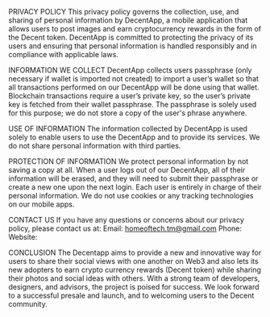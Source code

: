 PRIVACY POLICY
This privacy policy governs the collection, use, and sharing of personal information by DecentApp, a mobile application that allows users to post images and earn cryptocurrency rewards in the form of the Decent token. DecentApp is committed to protecting the privacy of its users and ensuring that personal information is handled responsibly and in compliance with applicable laws.

INFORMATION WE COLLECT
DecentApp collects users passphrase (only necessary if wallet is imported not created) to import a user’s wallet so that all transactions performed on our DecentApp will be done using that wallet. Blockchain transactions require a user’s private key, so the user’s private key is fetched from their wallet passphrase. The passphrase is solely used for this purpose; we do not store a copy of the user's phrase anywhere.

USE OF INFORMATION
The information collected by DecentApp is used solely to enable users to use the DecentApp and to provide its services. We do not share personal information with third parties.

PROTECTION OF INFORMATION
We protect personal information by not saving a copy at all. When a user logs out of our DecentApp, all of their information will be erased, and they will need to submit their passphrase or create a new one upon the next login. Each user is entirely in charge of their personal information. We do not use cookies or any tracking technologies on our mobile apps.

CONTACT US
If you have any questions or concerns about our privacy policy, please contact us at:
Email: homeoftech.tm@gmail.com
Phone:
Website:

CONCLUSION
The Decentapp aims to provide a new and innovative way for users to share their social views with one another on Web3 and also lets its new adopters to earn crypto currency rewards (Decent token) while sharing their photos and social ideas with others. With a strong team of developers, designers, and advisors, the project is poised for success. We look forward to a successful presale and launch, and to welcoming users to the Decent community.

